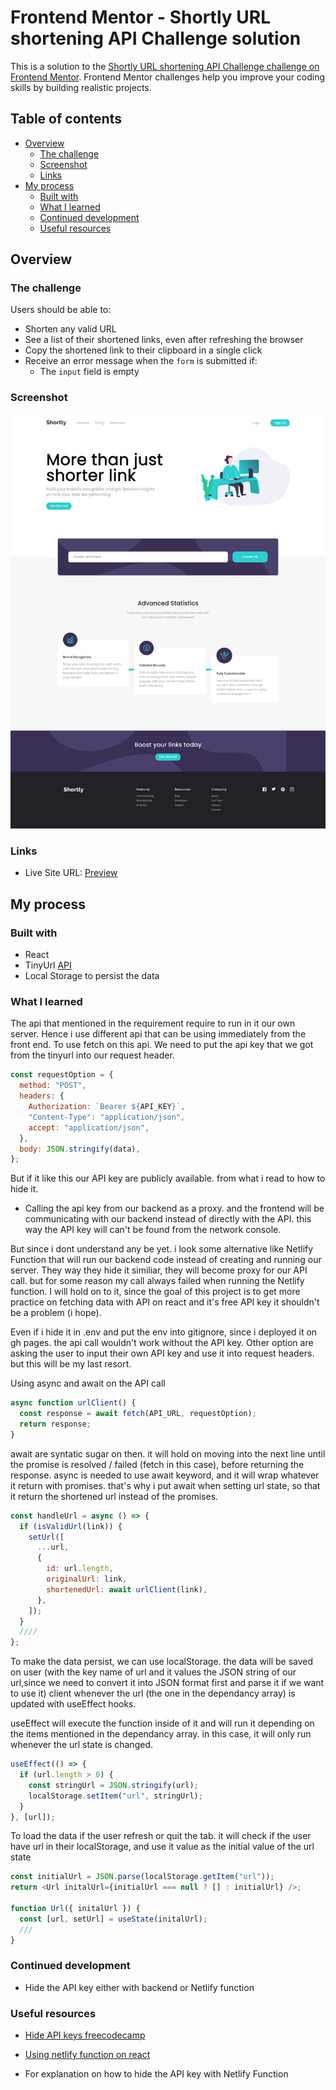 # Frontend Mentor - Shortly URL shortening API Challenge solution

This is a solution to the [Shortly URL shortening API Challenge challenge on Frontend Mentor](https://www.frontendmentor.io/challenges/url-shortening-api-landing-page-2ce3ob-G). Frontend Mentor challenges help you improve your coding skills by building realistic projects.

## Table of contents

- [Overview](#overview)
  - [The challenge](#the-challenge)
  - [Screenshot](#screenshot)
  - [Links](#links)
- [My process](#my-process)
  - [Built with](#built-with)
  - [What I learned](#what-i-learned)
  - [Continued development](#continued-development)
  - [Useful resources](#useful-resources)

## Overview

### The challenge

Users should be able to:

- Shorten any valid URL
- See a list of their shortened links, even after refreshing the browser
- Copy the shortened link to their clipboard in a single click
- Receive an error message when the `form` is submitted if:
  - The `input` field is empty

### Screenshot

![](./src/assets/images/url-ui.png)

### Links

- Live Site URL: [Preview](https://azanra.github.io/url-shortening/)

## My process

### Built with

- React
- TinyUrl [API](https://tinyurl.com/)
- Local Storage to persist the data

### What I learned

The api that mentioned in the requirement require to run in it our own server. Hence i use different api that can be using immediately from the front end. To use fetch on this api. We need to put the api key that we got from the tinyurl into our request header.

```js
const requestOption = {
  method: "POST",
  headers: {
    Authorization: `Bearer ${API_KEY}`,
    "Content-Type": "application/json",
    accept: "application/json",
  },
  body: JSON.stringify(data),
};
```

But if it like this our API key are publicly available. from what i read to how to hide it.

- Calling the api key from our backend as a proxy. and the frontend will be communicating with our backend instead of directly with the API. this way the API key will can't be found from the network console.

But since i dont understand any be yet. i look some alternative like Netlify Function that will run our backend code instead of creating and running our server. They way they hide it similiar, they will become proxy for our API call. but for some reason my call always failed when running the Netlify function. I will hold on to it, since the goal of this project is to get more practice on fetching data with API on react and it's free API key it shouldn't be a problem (i hope).

Even if i hide it in .env and put the env into gitignore, since i deployed it on gh pages. the api call wouldn't work without the API key. Other option
are asking the user to input their own API key and use it into request headers. but this will be my last resort.

Using async and await on the API call

```js
async function urlClient() {
  const response = await fetch(API_URL, requestOption);
  return response;
}
```

await are syntatic sugar on then. it will hold on moving into the next line until the promise is resolved / failed (fetch in this case), before returning the response. async is needed to use await keyword, and it will wrap whatever it return with promises. that's why i put await when setting url state, so that it return the shortened url instead of the promises.

```js
const handleUrl = async () => {
  if (isValidUrl(link)) {
    setUrl([
      ...url,
      {
        id: url.length,
        originalUrl: link,
        shortenedUrl: await urlClient(link),
      },
    ]);
  }
  ////
};
```

To make the data persist, we can use localStorage. the data will be saved on user (with the key name of url and it values the JSON string of our url,since we need to convert it into JSON format first and parse it if we want to use it) client whenever the url (the one in the dependancy array) is updated with useEffect hooks.

useEffect will execute the function inside of it and will run it depending on the items mentioned in the dependancy array. in this case, it will only run whenever the url state is changed.

```js
useEffect(() => {
  if (url.length > 0) {
    const stringUrl = JSON.stringify(url);
    localStorage.setItem("url", stringUrl);
  }
}, [url]);
```

To load the data if the user refresh or quit the tab. it will check if the user have url in their localStorage, and use it value as the initial value of the url state

```js
const initialUrl = JSON.parse(localStorage.getItem("url"));
return <Url initalUrl={initialUrl === null ? [] : initialUrl} />;

function Url({ initalUrl }) {
  const [url, setUrl] = useState(initalUrl);
  ///
}
```

### Continued development

- Hide the API key either with backend or Netlify function

### Useful resources

- [Hide API keys freecodecamp](https://www.freecodecamp.org/news/hide-api-keys-in-frontend-apps-using-netlify-functions/)
- [Using netlify function on react](https://pineview.io/build-test-and-deploy-an-app-react18-vite-netlify-nightwatch/)

- For explanation on how to hide the API key with Netlify Function
